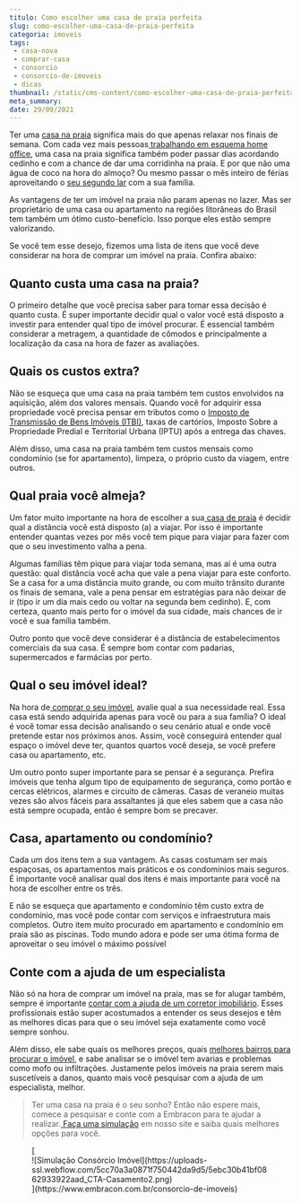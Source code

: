 ```yaml
---
titulo: Como escolher uma casa de praia perfeita
slug: como-escolher-uma-casa-de-praia-perfeita
categoria: imoveis
tags:
 - casa-nova
 - comprar-casa
 - consorcio
 - consorcio-de-imoveis
 - dicas
thumbnail: /static/cms-content/como-escolher-uma-casa-de-praia-perfeita.jpg
meta_summary: 
date: 29/09/2021
---
```

Ter uma [casa na praia](https://www.embracon.com.br/blog/tudo-sobre-o-consorcio) significa mais do que apenas relaxar nos finais de semana. Com cada vez mais pessoas[ trabalhando em esquema home office](https://www.embracon.com.br/blog/home-office-5-dicas-para-manter-o-cantinho-de-trabalho-organizado), uma casa na praia significa também poder passar dias acordando cedinho e com a chance de dar uma corridinha na praia. E por que não uma água de coco na hora do almoço? Ou mesmo passar o mês inteiro de férias aproveitando o [seu segundo lar](https://www.embracon.com.br/blog/segunda-casa-o-consorcio-pode-te-ajudar) com a sua família.

As vantagens de ter um imóvel na praia não param apenas no lazer. Mas ser proprietário de uma casa ou apartamento na regiões litorâneas do Brasil tem também um ótimo custo-benefício. Isso porque eles estão sempre valorizando.

Se você tem esse desejo, fizemos uma lista de itens que você deve considerar na hora de comprar um imóvel na praia. Confira abaixo:

Quanto custa uma casa na praia?
-------------------------------

O primeiro detalhe que você precisa saber para tomar essa decisão é quanto custa. É super importante decidir qual o valor você está disposto a investir para entender qual tipo de imóvel procurar. É essencial também considerar a metragem, a quantidade de cômodos e principalmente a localização da casa na hora de fazer as avaliações.

Quais os custos extra?
----------------------

Não se esqueça que uma casa na praia também tem custos envolvidos na aquisição, além dos valores mensais. Quando você for adquirir essa propriedade você precisa pensar em tributos como o [Imposto de Transmissão de Bens Imóveis (ITBI)](https://www.embracon.com.br/blog/entenda-o-que-e-o-itbi-e-quando-ele-deve-ser-pago), taxas de cartórios, Imposto Sobre a Propriedade Predial e Territorial Urbana (IPTU) após a entrega das chaves.

Além disso, uma casa na praia também tem custos mensais como condomínio (se for apartamento), limpeza, o próprio custo da viagem, entre outros.

Qual praia você almeja?
-----------------------

Um fator muito importante na hora de escolher a sua[ casa de praia](https://www.embracon.com.br/blog/guia-completo-para-uma-viagem-sustentavel-em-praias-paradisiacas) é decidir qual a distância você está disposto (a) a viajar. Por isso é importante entender quantas vezes por mês você tem pique para viajar para fazer com que o seu investimento valha a pena.

Algumas famílias têm pique para viajar toda semana, mas aí é uma outra questão: qual distância você acha que vale a pena viajar para este conforto. Se a casa for a uma distância muito grande, ou com muito trânsito durante os finais de semana, vale a pena pensar em estratégias para não deixar de ir (tipo ir um dia mais cedo ou voltar na segunda bem cedinho). E, com certeza, quanto mais perto for o imóvel da sua cidade, mais chances de ir você e sua família também.

Outro ponto que você deve considerar é a distância de estabelecimentos comerciais da sua casa. É sempre bom contar com padarias, supermercados e farmácias por perto.

Qual o seu imóvel ideal?
------------------------

Na hora de[ comprar o seu imóvel](https://www.embracon.com.br/consorcio-de-imoveis), avalie qual a sua necessidade real. Essa casa está sendo adquirida apenas para você ou para a sua família? O ideal é você tomar essa decisão analisando o seu cenário atual e onde você pretende estar nos próximos anos. Assim, você conseguirá entender qual espaço o imóvel deve ter, quantos quartos você deseja, se você prefere casa ou apartamento, etc.

Um outro ponto super importante para se pensar é a segurança. Prefira imóveis que tenha algum tipo de equipamento de segurança, como portão e cercas elétricos, alarmes e circuito de câmeras. Casas de veraneio muitas vezes são alvos fáceis para assaltantes já que eles sabem que a casa não está sempre ocupada, então é sempre bom se precaver.

Casa, apartamento ou condomínio?
--------------------------------

Cada um dos itens tem a sua vantagem. As casas costumam ser mais espaçosas, os apartamentos mais práticos e os condomínios mais seguros. É importante você analisar qual dos itens é mais importante para você na hora de escolher entre os três.

E não se esqueça que apartamento e condomínio têm custo extra de condomínio, mas você pode contar com serviços e infraestrutura mais completos. Outro item muito procurado em apartamento e condomínio em praia são as piscinas. Todo mundo adora e pode ser uma ótima forma de aproveitar o seu imóvel o máximo possível

Conte com a ajuda de um especialista
------------------------------------

Não só na hora de comprar um imóvel na praia, mas se for alugar também, sempre é importante [contar com a ajuda de um corretor imobiliário](https://www.embracon.com.br/blog/entenda-a-importancia-de-contar-com-um-bom-corretor-de-imoveis). Esses profissionais estão super acostumados a entender os seus desejos e têm as melhores dicas para que o seu imóvel seja exatamente como você sempre sonhou.

Além disso, ele sabe quais os melhores preços, quais [melhores bairros para procurar o imóvel](https://www.embracon.com.br/blog/melhores-cidades-para-viver-com-valores-de-metro-quadrado), e sabe analisar se o imóvel tem avarias e problemas como mofo ou infiltrações. Justamente pelos imóveis na praia serem mais suscetíveis a danos, quanto mais você pesquisar com a ajuda de um especialista, melhor.

> Ter uma casa na praia é o seu sonho? Então não espere mais, comece a pesquisar e conte com a Embracon para te ajudar a realizar.[ Faça uma simulação](https://www.embracon.com.br/consorcio-de-imoveis) em nosso site e saiba quais melhores opções para você.

<figure class="w-richtext-figure-type-image w-richtext-align-center">[<div>![Simulação Consórcio Imóvel](https://uploads-ssl.webflow.com/5cc70a3a0871f750442da9d5/5ebc30b41bf0862933922aad_CTA-Casamento2.png)</div>](https://www.embracon.com.br/consorcio-de-imoveis)</figure>
